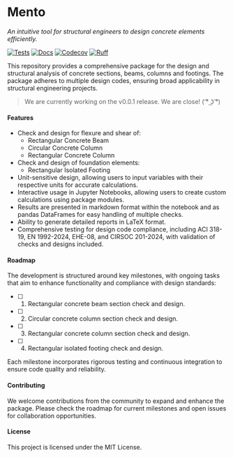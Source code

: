 # Mento
*An intuitive tool for structural engineers to design concrete elements efficiently.*

[![Tests](https://github.com/mihdicaballero/mento/actions/workflows/tests.yml/badge.svg)][tests]
[![Docs](https://readthedocs.org/projects/mento-docs/badge/?version=latest)](https://mento-docs.readthedocs.io/en/latest/?badge=latest)
[![Codecov](https://codecov.io/gh/robbievanleeuwen/concrete-properties/branch/master/graph/badge.svg)][codecov]
[![Ruff](https://img.shields.io/endpoint?url=https://raw.githubusercontent.com/charliermarsh/ruff/main/assets/badge/v2.json)][ruff]

[tests]: https://github.com/mihdicaballero/mento/actions/workflows/tests.yml
[ruff]: https://github.com/charliermarsh/ruff
[codecov]: https://app.codecov.io/github/mihdicaballero/mento

This repository provides a comprehensive package for the design and structural analysis of concrete sections, beams, columns and footings. The package adheres to multiple design codes, ensuring broad applicability in structural engineering projects.

> We are currently working on the v0.0.1 release. We are close! ( ͡° ͜ʖ ͡°)

#### Features
- Check and design for flexure and shear of:
    - Rectangular Concrete Beam
    - Circular Concrete Column
    - Rectangular Concrete Column
- Check and design of foundation elements:
    - Rectangular Isolated Footing
- Unit-sensitive design, allowing users to input variables with their respective units for accurate calculations.
- Interactive usage in Jupyter Notebooks, allowing users to create custom calculations using package modules.
- Results are presented in markdown format within the notebook and as pandas DataFrames for easy handling of multiple checks.
- Ability to generate detailed reports in LaTeX format.
- Comprehensive testing for design code compliance, including ACI 318-19, EN 1992-2024, EHE-08, and CIRSOC 201-2024, with validation of checks and designs included.


#### Roadmap
The development is structured around key milestones, with ongoing tasks that aim to enhance functionality and compliance with design standards:
- [ ] 1. Rectangular concrete beam section check and design.
- [ ] 2. Circular concrete column section check and design.
- [ ] 3. Rectangular concrete column section check and design.
- [ ] 4. Rectangular isolated footing check and design.

Each milestone incorporates rigorous testing and continuous integration to ensure code quality and reliability.

#### Contributing
We welcome contributions from the community to expand and enhance the package. Please check the roadmap for current milestones and open issues for collaboration opportunities.

#### License
This project is licensed under the MIT License.